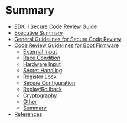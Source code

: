<!--- @file
  Summary.md for EDK II Security Code Revie Guide

  Copyright (c) 2019, Intel Corporation. All rights reserved.<BR>

  Redistribution and use in source (original document form) and 'compiled'
  forms (converted to PDF, epub, HTML and other formats) with or without
  modification, are permitted provided that the following conditions are met:

  1) Redistributions of source code (original document form) must retain the
     above copyright notice, this list of conditions and the following
     disclaimer as the first lines of this file unmodified.

  2) Redistributions in compiled form (transformed to other DTDs, converted to
     PDF, epub, HTML and other formats) must reproduce the above copyright
     notice, this list of conditions and the following disclaimer in the
     documentation and/or other materials provided with the distribution.

  THIS DOCUMENTATION IS PROVIDED BY TIANOCORE PROJECT "AS IS" AND ANY EXPRESS OR
  IMPLIED WARRANTIES, INCLUDING, BUT NOT LIMITED TO, THE IMPLIED WARRANTIES OF
  MERCHANTABILITY AND FITNESS FOR A PARTICULAR PURPOSE ARE DISCLAIMED. IN NO
  EVENT SHALL TIANOCORE PROJECT  BE LIABLE FOR ANY DIRECT, INDIRECT, INCIDENTAL,
  SPECIAL, EXEMPLARY, OR CONSEQUENTIAL DAMAGES (INCLUDING, BUT NOT LIMITED TO,
  PROCUREMENT OF SUBSTITUTE GOODS OR SERVICES; LOSS OF USE, DATA, OR PROFITS;
  OR BUSINESS INTERRUPTION) HOWEVER CAUSED AND ON ANY THEORY OF LIABILITY,
  WHETHER IN CONTRACT, STRICT LIABILITY, OR TORT (INCLUDING NEGLIGENCE OR
  OTHERWISE) ARISING IN ANY WAY OUT OF THE USE OF THIS DOCUMENTATION, EVEN IF
  ADVISED OF THE POSSIBILITY OF SUCH DAMAGE.

-->
# Summary

* [EDK II Secure Code Review Guide ](README.md)
* [Executive Summary](executive_summary.md)
* [General Guidelines for Secure Code Review](general_guidelines_for_secure_code_review.md)
* [Code Review Guidelines for Boot Firmware](code_review_guidelines_for_boot_firmware/README.md)
  * [External Input](code_review_guidelines_for_boot_firmware/external_input.md)
  * [Race Condition](code_review_guidelines_for_boot_firmware/race_condition.md)
  * [Hardware Input](code_review_guidelines_for_boot_firmware/hardware_input.md)
  * [Secret Handling](code_review_guidelines_for_boot_firmware/secret_handling.md)
  * [Register Lock](code_review_guidelines_for_boot_firmware/register_lock.md)
  * [Secure Configuration](code_review_guidelines_for_boot_firmware/secure_configuration.md)
  * [Replay/Rollback](code_review_guidelines_for_boot_firmware/replayrollback.md)
  * [Cryptography](code_review_guidelines_for_boot_firmware/cryptography.md)
  * [Other](code_review_guidelines_for_boot_firmware/other.md)
  * [Summary](code_review_guidelines_for_boot_firmware/summary.md)
* [References](references.md)
